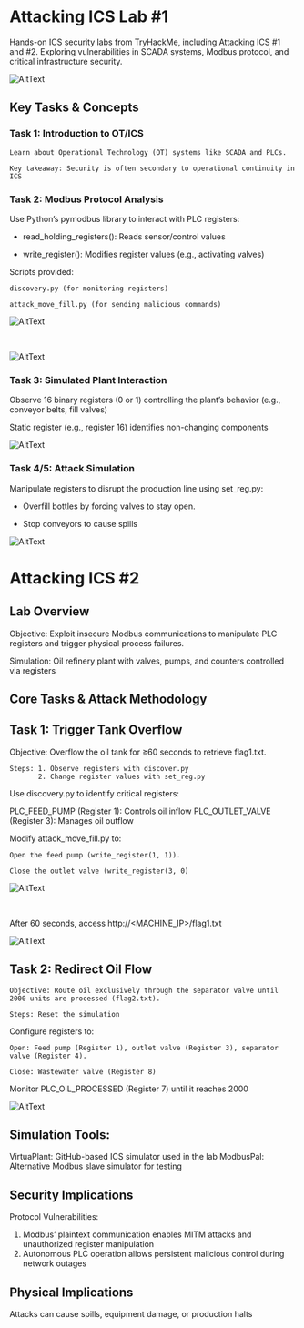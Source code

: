 # Attacking ICS Lab #1
Hands-on ICS security labs from TryHackMe, including Attacking ICS #1 and #2. Exploring vulnerabilities in SCADA systems, Modbus protocol, and critical infrastructure security.

![AltText](main.png)

## Key Tasks & Concepts
### Task 1: Introduction to OT/ICS

    Learn about Operational Technology (OT) systems like SCADA and PLCs.

    Key takeaway: Security is often secondary to operational continuity in ICS


### Task 2: Modbus Protocol Analysis

Use Python’s pymodbus library to interact with PLC registers:

- read_holding_registers(): Reads sensor/control values
        
- write_register(): Modifies register values (e.g., activating valves)

Scripts provided:

    discovery.py (for monitoring registers)

    attack_move_fill.py (for sending malicious commands)
![AltText](ics5.png)

<br>

![AltText](ics4.png)

### Task 3: Simulated Plant Interaction

Observe 16 binary registers (0 or 1) controlling the plant’s behavior (e.g., conveyor belts, fill valves)


Static register (e.g., register 16) identifies non-changing components

![AltText](ics3.png)

### Task 4/5: Attack Simulation

Manipulate registers to disrupt the production line using set_reg.py:

- Overfill bottles by forcing valves to stay open.

- Stop conveyors to cause spills
    
![AltText](ics6.png)

# Attacking ICS #2

## Lab Overview

Objective: Exploit insecure Modbus communications to manipulate PLC registers and trigger physical process failures.

Simulation: Oil refinery plant with valves, pumps, and counters controlled via registers

## Core Tasks & Attack Methodology
## Task 1: Trigger Tank Overflow

Objective: Overflow the oil tank for ≥60 seconds to retrieve flag1.txt.

    Steps: 1. Observe registers with discover.py
           2. Change register values with set_reg.py
    


Use discovery.py to identify critical registers:

PLC_FEED_PUMP (Register 1): Controls oil inflow
PLC_OUTLET_VALVE (Register 3): Manages oil outflow


Modify attack_move_fill.py to:

    Open the feed pump (write_register(1, 1)).

    Close the outlet valve (write_register(3, 0)

![AltText](ics7.png)

<br> 

After 60 seconds, access http://<MACHINE_IP>/flag1.txt

![AltText](ics8.png)

## Task 2: Redirect Oil Flow

    Objective: Route oil exclusively through the separator valve until 2000 units are processed (flag2.txt).

    Steps: Reset the simulation

Configure registers to:

    Open: Feed pump (Register 1), outlet valve (Register 3), separator valve (Register 4).

    Close: Wastewater valve (Register 8)

Monitor PLC_OIL_PROCESSED (Register 7) until it reaches 2000

![AltText](ics9.png)

## Simulation Tools:

VirtuaPlant: GitHub-based ICS simulator used in the lab
ModbusPal: Alternative Modbus slave simulator for testing


## Security Implications

Protocol Vulnerabilities:

1. Modbus’ plaintext communication enables MITM attacks and unauthorized register manipulation
2. Autonomous PLC operation allows persistent malicious control during network outages


## Physical Implications
Attacks can cause spills, equipment damage, or production halts


























